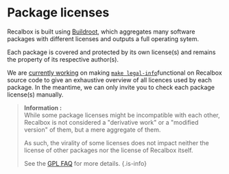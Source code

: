 # Package licenses

Recalbox is built using [Buildroot](https://buildroot.org/), which aggregates many software packages with different licenses and outputs a full operating sytem.

Each package is covered and protected by its own license\(s\) and remains the property of its respective author\(s\).

We are [currently working](https://gitlab.com/recalbox/recalbox/issues/727) on making [`make legal-info`](https://buildroot.org/downloads/manual/manual.html#_complying_with_open_source_licenses)functional on Recalbox source code to give an exhaustive overview of all licences used by each package. In the meantime, we can only invite you to check each package license\(s\) manually.


>**Information :**  
>While some package licenses might be incompatible with each other, Recalbox is not considered a "derivative work" or a "modified version" of them, but a mere aggregate of them.
>
>As such, the virality of some licenses does not impact neither the license of other packages nor the license of Recalbox itself.
>
>See the [GPL FAQ](https://www.gnu.org/licenses/gpl-faq.en.html#MereAggregation) for more details.
{.is-info}

